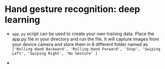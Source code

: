 # Hand gesture recognition: deep learning

*  `app.py` script can be used to create your own training data. Place the app.py file in your directory and run the file. It will capture images from your device camera and store them in 6 different folder named as 
`['Rolling Hand Backward', 'Rolling Hand Forward', 'Stop', 'Swiping Left', 'Swiping Right', 'No Gesture' ]`

* 
